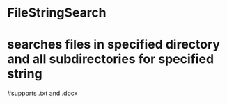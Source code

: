 # FileStringSearch
# searches files in specified directory and all subdirectories for specified string

#supports .txt and .docx

